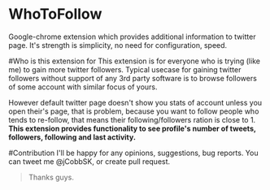 # WhoToFollow
Google-chrome extension which provides additional information to twitter page. It's strength is simplicity,
no need for configuration, speed.

#Who is this extension for
This extension is for everyone who is trying (like me) to gain more twitter followers. Typical usecase for
gaining twitter followers without support of any 3rd party software is to browse followers of some account
with similar focus of yours.

However default twitter page doesn't show you stats of account unless you open their's page, that is problem, 
because you want to follow people who tends to re-follow, that means their following/followers ration is close 
to 1. **This extension provides functionality to see profile's number of tweets, followers, following and last activity.**

#Contribution
I'll be happy for any opinions, suggestions, bug reports. You can tweet me @jCobbSK, or create pull request.
> Thanks guys.